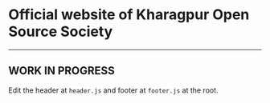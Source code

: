 # Official website of Kharagpur Open Source Society

-----
WORK IN PROGRESS
-----

Edit the header at `header.js` and footer at `footer.js` at the root.
